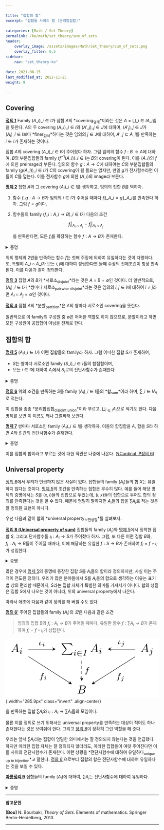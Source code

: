```yaml
---

title: "집합의 합"
excerpt: "집합들 사이의 합 (분리합집합)"

categories: [Math / Set Theory]
permalink: /ko/math/set_theory/sum_of_sets
header:
    overlay_image: /assets/images/Math/Set_Theory/Sum_of_sets.png
    overlay_filter: 0.5
sidebar: 
    nav: "set_theory-ko"

date: 2021-08-15
last_modified_at: 2022-11-25
weight: 9

---
```


## Covering

<div class="definition" markdown="1">

<ins id="def1">**정의 1**</ins> Family $(A\_i)\_{i\in I}$가 집합 $A$의 *covering<sub>덮개</sub>*이라는 것은 $A=\bigcup\_{i\in I} A\_i$임을 뜻한다. $A$의 두 covering $(A\_i)\_{i\in I}$와 $(A'\_j)\_{j\in J}$에 대하여, $(A'_j)\_{j\in J}$가 $(A_i)\_{i\in I}$보다 *finer<sub>섬세</sub>*하다는 것은 임의의 $j\in J$에 대하여, $A'\_j\subseteq A\_i$를 만족하는 $i\in I$가 존재하는 것이다.

</div>

집합 $A$의 covering $(A\_i)\_{i\in I}$이 주어졌다 하자. 그럼 임의의 함수 $f:B \rightarrow A$에 대하여, $B$의 부분집합들의 family $(f^{-1}(A\_i))\_{i\in I}$는 $B$의 covering이 된다. 이를 $(A\_i)$의 $f$에 의한 preimage라 부른다. 임의의 함수 $g:A\rightarrow C$에 대하여는 $C$의 부분집합들의 family $(g(A\_i))\_{i\in I}$가 $C$의 covering이 될 필요는 없지만, 만일 $g$가 전사함수라면 이들이 $C$를 덮는다. 이를 전사함수 $g$에 의한 $(A\_i)$의 image라 부른다. 


<div class="proposition" markdown="1">

<ins id="prop2">**명제 2**</ins>  집합 $A$와 그 covering $(A_i)\_{i\in I}$를 생각하고, 임의의 집합 $B$를 택하자.

1. 함수 $f,g:A\rightarrow B$가 임의의 $i\in I$가 주어질 때마다 $f\|\_{A\_i}=g\|\_{A\_i}$를 만족한다 하자. 그럼 $f=g$이다. 
2. 함수들의 family $(f\_i:A\_i\rightarrow B)\_{i\in I}$가 다음의 조건
    
    $$f_i|_{A_i\cap A_j}=f_j|_{A_i\cap A_j}$$

    를 만족한다면, 모든 $f_i$를 확장하는 함수 $f:A\rightarrow B$가 존재한다.

</div>

<details class="proof" markdown="1">
<summary>증명</summary>

우선 첫 번째 주장을 보이기 위해 임의의 $x\in A$가 주어졌다고 하자. $(A_i)\_{i\in I}$가 $A$를 덮으므로, 어떤 $i\in I$가 존재하여 $x\in A_i$이다. 이제

$$f(x)=(f|_{A_i})(x)=(g|_{A_i})(x)=g(x)$$

이므로 첫 번째 주장이 성립한다.

두 번째 주장의 경우, 주어진 함수들 $f\_i=(F\_i,A\_i,B)$를 사용하여 $F=\bigcup F\_i$를 만들고, 새로운 triple $f=(F,A,B)$를 생각하자. 그럼 $\pr\_1F=A$임이 자명하며, 따라서 $f$가 함수임을 보이기 위해서는 임의의 $x\in A$에 대하여 $(x,y)\in F$가 참이도록 하는 $y$가 유일함을 보이면 충분하다.

$y,y'\in B$가 $(x,y)\in F$, $(x,y')\in F$를 만족한다 하자. 그럼 $(x,y)\in F\_i$, $(x,y')\in F\_j$이도록 하는 $i,j$가 각각 존재한다. 이제 

$$y=(f_i)(x)=(f_i|_{A_i\cap A_j})(x)=(f_j|_{A_i\cap A_j})(x)=(f_j)(x)=y'$$

이므로 둘째 주장 또한 성립한다.

</details>

위의 명제의 2번을 만족하는 함수 $f$는 첫째 주장에 의하여 유일하다는 것이 자명하다. 또, 특별히 $A\_i\cap A\_j$가 모든 $i,j$에 대하여 성립한다면 둘째 주장의 전제조건이 항상 만족된다. 이를 다음과 같이 정의한다.

<div class="definition" markdown="1">

<ins id="def3">**정의 3**</ins> 집합 $A$와 $B$가 *서로소<sub>disjoint</sub>*라는 것은 $A\cap B=\emptyset$인 것이다. 더 일반적으로, $(A_i)\_{i\in I}$가 *쌍마다 서로소<sub>pairwise disjoint</sub>*라는 것은 임의의 $i, j\in I$에 대하여 $i\neq j$라면 $A_i\cap A_j=\emptyset$인 것이다.

</div>

<div class="definition" markdown="1">

<ins id="def4">**정의 4**</ins> 집합 $A$의 *분할<sub>partition</sub>*은 $A$의 쌍마다 서로소인 covering을 뜻한다.

</div>

일반적으로 이 family의 구성원 중 $\emptyset$은 어떠한 역할도 하지 않으므로, 분할이라고 하면 모든 구성원이 공집합이 아님을 전제로 한다. 

## 집합의 합

<div class="proposition" markdown="1">

<ins id="p53">**명제 5**</ins> $(A_i)\_{i\in I}$가 어떤 집합들의 family라 하자. 그럼 어떠한 집합 $S$가 존재하여, 

- $S$는 쌍마다 서로소인 family $(S\_i)\_{i\in I}$들의 합집합이며, 
- 모든 $i\in I$에 대하여 $A_i$에서 $S_i$로의 전단사함수가 존재한다.

</div>
<details class="proof" markdown="1">
<summary>증명</summary>

$S_i$를 <phrase>$x\in A_i$를 만족하는 $(x, i)$들로 이루어진 집합</phrase>이라 하자. 그럼 $(S_i)\_{i\in I}$는 쌍마다 서로소이다. 또, 각각의 $i$에 대하여 $x\mapsto (x,i)$는 $A_i$에서 $S_i$로의 전단사함수가 된다. 따라서 $S=\bigcup\_{i\in I} S_i$가 주어진 조건을 만족한다.

</details>

<div class="definition" markdown="1">

<ins id="def6">**정의 6**</ins> 위의 조건을 만족하는 $S$를 family $(A_i)\_{i\in I}$들의 *합<sub>sum</sub>*이라 하며, $\sum\_{i\in I} A_i$로 적는다.

</div>

이 집합을 종종 *분리합집합<sub>disjoint union</sub>*이라 부르고, $\bigsqcup_{i\in I} A_i$으로 적기도 한다. 다음 명제를 보면 이 이름도 꽤나 그럴싸해 보인다.

<div class="proposition" markdown="1">

<ins id="prop7">**명제 7**</ins> 쌍마다 서로소인 family $(A_i)\_{i\in I}$를 생각하자. 이들의 합집합을 $A$, 합을 $S$라 하면 $A$와 $S$ 간의 전단사함수가 존재한다.

</div>
<details class="proof" markdown="1">
<summary>증명</summary>

$f_i:A_i\rightarrow S_i$가 [명제 5](#prop5)의 조건을 만족하는 전단사함수라면, [명제 2](#prop2)를 통해 $(f_i)\_{i\in I}$를 $\bigcup\_{i\in I} A_i=A$로 확장하면 된다.

</details>

이를 집합의 합이라고 부르는 것에 대한 직관은 나중에 나온다. ([§Cardinal, ⁋정의 6](/ko/math/set_theory/cardinals#def6))

## Universal property

[정의 6](#def6)에서 우리가 언급하지 않은 사실이 있다. 집합들의 family $(A_i)$들의 합 $X$는 유일하지 않다는 것이다. [명제 5](#prop5)의 조건을 만족하는 집합은 무수히 많다. 예를 들어 해당 명제의 증명에서는 $S$를 $(x,i)$들의 집합으로 두었는데, $(i,x)$들의 집합으로 두어도 합의 정의를 만족한다는 것을 알 수 있다. 때문에 엄밀히 말하자면 $A_i$들의 합을 $\sum A_i$로 적는 것은 잘 정의된 표현이 아니다.

우선 다음과 같이 합의 *universal property<sub>보편성질</sub>*를 살펴보자.

<div class="proposition" markdown="1">

<ins id="thm8">**정리 8 (Universal property of sum)**</ins> 집합들의 family $(A_i)$와 [명제 5](#prop5)에서 정의한 집합 $S$, 그리고 단사함수들 $\iota_i:A_i\rightarrow S$가 주어졌다 하자. 그럼, 또 다른 어떤 집합 $B$와, $f_i:A_i\rightarrow B$들이 주어질 때마다, 이에 해당하는 유일한 $f:S\rightarrow B$가 존재하여 $f_i=f\circ\iota_i$가 성립한다. 

</div>
<details class="proof" markdown="1">
<summary>증명</summary>

우선, 이러한 함수 $f$가 (존재한다면) 유일하다는 것을 보이자. 이를 위해서는 임의의 $x\in S$에 대하여, 그 함숫값 $f(x)$가 항상 유일하게 결정된다는 것을 보이면 충분하다. $S$는 쌍마다 서로소인 family $(S_i)$들의 합집합이므로, $x\in S_i$이도록 하는 유일한 $i\in I$가 존재한다. 그럼 $\iota_i:A_i\rightarrow S_i$가 전단사함수이므로, 또 다시 $A_i$의 유일한 원소 $x_i$가 존재하여 $\iota_i(x_i)=x$이도록 할 수 있다. 이제,

$$f(x)=f(\iota_i(x_i))=(f\circ\iota_i)(x_i)=f_i(x_i)$$

이므로, $x$에서의 함숫값 $f(x)$는 반드시 $f_i(x_i)$와 같아야 하고 따라서 $f$는 유일하게 결정된다.

이제 유일성 증명에서 힌트를 얻어, 함수 $f$의 존재성을 보이자. $f(x)$를 위의 식과 같이 $f_i(x_i)$로 <em_ko>정의</em_ko>하고, $f$가 실제로 함수가 된다는 것을 증명하면 된다. 예를 들어, 이렇게 정의하면 $f$는 모든 $S$의 원소에 대해 정의가 될 것이며, 또 하나의 $x$는 위에서 이야기한 것과 같이 오직 하나의 함숫값만을 지정한다.

</details>


많은 경우에 [명제 5](#prop5)의 증명에 등장한 집합 $S$를 $A_i$들의 합이라 정의하지만, 사실 이는 주객이 전도된 정의다. 우리가 많은 분야들에서 $S$를 $A_i$들의 합으로 생각하는 이유는 표기법 상의 편리함 때문이지, $S$라는 집합 자체가 특별한 의미를 가져서가 아니다. 합의 성질은 집합 $S$에서 나오는 것이 아니라, 위의 universal property에서 나온다.

따라서 애초에 다음과 같이 정의를 해 버릴 수도 있다.

<div class="definition" markdown="1">

<ins id="def6-1">**정의 6$'$**</ins> 주어진 집합들의 family $(A_i)$의 *합*은 다음과 같은 조건
 
> 임의의 집합 $B$와 $f_i:A_i\rightarrow B$가 주어질 때마다, 유일한 함수 $f:\sum A_i\rightarrow B$가 존재하여 $f_i=f\circ\iota_i$가 성립한다.

![universal_property_of_sum](/assets/images/Math/Set_Theory/Sum_of_sets-1.png){:width="285.9px" class="invert" .align-center}

을 만족하는 집합 $\sum A_i$와 $\iota_i:A_i\rightarrow \sum A_i$들의 모임이다.

</div>

물론 이를 정의로 쓰기 위해서는 universal property를 만족하는 대상이 적어도 하나 존재한다는 것은 보여줘야 한다. 그리고 [정리 8](#thm8)이 정확히 그런 역할을 해 준다. 

우리는 앞서 $\sum A_i$라는 집합이 엄밀한 의미에서는 잘 정의되지 않는다는 것을 언급했다. 하지만 이러한 집합 자체는 잘 정의되지 않더라도, 이러한 집합들이 여럿 주어진다면 이들 사이의 전단사함수가 존재한다. 이런 상황을 *전단사함수에 대하여 유일하다<sub>unique up to bijection</sub>*고 말한다. [정의 6$'$](#def6-1)으로부터 집합의 합은 전단사함수에 대하여 유일하다는 것을 보일 수 있다. 

<div class="proposition" markdown="1">

<ins id="cor9">**따름정리 9**</ins> 집합들의 family $(A_i)$에 대하여, $\sum A_i$는 전단사함수에 대하여 유일하다.

</div>
<details class="proof" markdown="1">
<summary>증명</summary>

두 개의 합 $S$, $S'$가 주어졌다 하고, $A_i$에서 $S$, $S'$로의 단사함수들을 각각 $\iota_i$, $\iota_i'$라 하자. 우선, 함수 $\iota_i':A_i\rightarrow Y$에 대하여, $S$의 universal property를 적용하면 유일한 $\phi':S\rightarrow S'$가 존재하여 $\iota_i'=\phi'\circ\iota_i$이도록 할 수 있다. 이와 비슷하게, 함수 $\iota_i$들에 $S'$의 universal property를 적용하면, 또 다시 유일한 $\phi:S'\rightarrow S$가 존재하여 $\iota_i=\phi\circ\iota_i'$이도록 할 수 있다. 그럼

$$\iota_i'=\phi'\circ\iota_i=\phi'\circ(\phi\circ\iota_i')=(\phi'\circ\phi)\circ\iota_i'$$

이다. 한편, 함수들 $\iota_i':A_i\rightarrow S'$에 이번에는 $S'$의 universal property를 적용하자. 그럼 어떤 유일한 함수 $\psi:S'\rightarrow S'$가 존재하여 $\iota_i'=\psi\circ\iota_i'$를 만족한다. 이는 당연히 $\psi=\id\_{S'}$에 의해 만족되는 식이므로, 유일성에 의해 이 식을 만족하는 모든 함수 $\psi$들은 $\id\_{S'}$와 같다. 따라서 $\phi'\circ\phi=\id\_{S'}$이고, $\id\_{S'}$는 전단사이므로 $\phi'$는 전사함수, $\phi$는 단사함수이다. ([§Retraction과 section, ⁋명제 3](/ko/math/set_theory/retraction_and_section#prop3))

마찬가지로, $\phi\circ\phi'=\id\_S$임을 보일 수 있고, 이로 인해 $\phi$는 전사함수, $\phi'$는 단사함수다. 즉, 이들은 각각 전단사함수가 되므로 $S$와 $S'$ 사이의 전단사함수가 존재한다. 

</details>


---
**참고문헌**

**[Bou]** N. Bourbaki, <i>Theory of Sets</i>. Elements of mathematics. Springer Berlin-Heidelberg, 2013.

---


